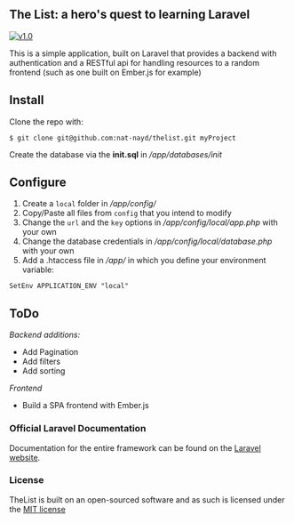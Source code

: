 ## The List: a hero's quest to learning Laravel

[![v1.0](https://travis-ci.org/laravel/framework.svg)](https://travis-ci.org/laravel/framework)

This is a simple application, built on Laravel that provides a backend with authentication and a RESTful api for handling resources to a random frontend (such as one built on Ember.js for example)

## Install

Clone the repo with:
```
$ git clone git@github.com:nat-nayd/thelist.git myProject
```

Create the database via the **init.sql** in */app/databases/init*

## Configure

1. Create a `local` folder in */app/config/*
2. Copy/Paste all files from `config` that you intend to modify
3. Change the `url` and the `key` options in */app/config/local/app.php* with your own
4. Change the database credentials in */app/config/local/database.php* with your own
5. Add a .htaccess file in */app/* in which you define your environment variable:

```
SetEnv APPLICATION_ENV "local"
```

## ToDo
*Backend additions:*
* Add Pagination
* Add filters
* Add sorting

*Frontend*
* Build a SPA frontend with Ember.js


### Official Laravel Documentation

Documentation for the entire framework can be found on the [Laravel website](http://laravel.com/docs).

### License

TheList is built on an open-sourced software and as such is licensed under the [MIT license](http://opensource.org/licenses/MIT)
